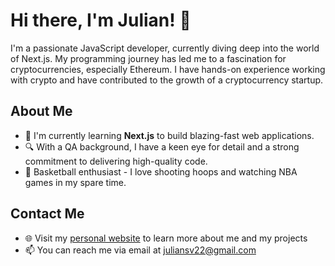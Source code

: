 # Hi there, I'm Julian! 👋

I'm a passionate JavaScript developer, currently diving deep into the world of Next.js. My programming journey has led me to a fascination for cryptocurrencies, especially Ethereum. I have hands-on experience working with crypto and have contributed to the growth of a cryptocurrency startup. 

## About Me

- 🌱 I'm currently learning **Next.js** to build blazing-fast web applications.
- 🔍 With a QA background, I have a keen eye for detail and a strong commitment to delivering high-quality code.
- 🏀 Basketball enthusiast - I love shooting hoops and watching NBA games in my spare time.

## Contact Me

- 🌐 Visit my [personal website](https://www.julisv.com) to learn more about me and my projects
- 📫 You can reach me via email at [juliansv22@gmail.com](mailto:juliansv22@gmail.com)




